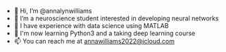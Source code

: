 - 👋 Hi, I’m @annalynwilliams
- 👀 I’m a neuroscience student interested in developing neural networks
- 🌱 I have experience with data science using MATLAB
- 💞️ I'm now learning Python3 and a taking deep learning course
- 📫 You can reach me at annawilliams2022@icloud.com
